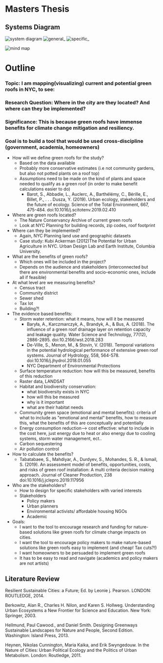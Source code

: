 # Masters Thesis
## Systems Diagram

![system diagram](https://github.com/nourzein/thesis/blob/master/Green%20Roof%20Potential%20Tool.png)
![general_](https://github.com/nourzein/thesis/blob/master/general_.jpg)
![specific_](https://github.com/nourzein/thesis/blob/master/specific_.jpg)


![mind map](https://github.com/nourzein/thesis/blob/master/mind_map3.png)

# Outline 
### Topic: I am mapping(visualizing) current and potential green roofs in NYC, to see:
### Research Question: Where in the city are they located? And where can they be implemented?
### Significance: This is because green roofs have immense benefits for climate change mitigation and resiliency.
### Goal is to build a tool that would be used cross-discipline (government, academia, homeowners)
- How will we define green roofs for the study?
  - Based on the data available
  - Probably more conservative estimates (i.e not community gardens, but also not potted plants on a roof top)
  - Assumptions need to be made on the kind of plants and space needed to qualify as a green roof (in order to make benefit calculations easier to do)
	- Barot, S., Abbadie, L., Auclerc, A., Barthélémy, C., Bérille, E., Billet, P., . . . Dusza, Y. (2019). Urban ecology, stakeholders and the future of ecology. Science of the Total Environment, 667, 475-484. doi:10.1016/j.scitotenv.2019.02.410
- Where are green roofs located?
  -	The Nature Conservancy Archive of current green roofs
  -	Look at NYC Planning for building records, zip codes, roof footprint
- Where can they be implemented?
  -	Again, NYC Planning land use and geographic datasets 
  - Case study: Kubi Ackerman (2012)The Potential for Urban Agriculture in NYC. Urban Design Lab and Earth Institute, Columbia University.
- What are the benefits of green roofs? 
  - Which ones will be included in the project?
  - Depends on the audience and stakeholders (interconnected but there are environmental benefits and socio-economic ones, include all if feasible)
- At what level are we measuring benefits?
  - Census tract
  -	Community district
  -	Sewer shed
  -	Tax lot
  -	Building?!
- The evidence based benefits: 
  - Storm water retention: what it means, how will it be measured
    - Baryła, A., Karczmarczyk, A., Brandyk, A., & Bus, A. (2018). The influence of a green roof drainage layer on retention capacity and leakage quality. Water Science and Technology, 77(12), 2886-2895. doi:10.2166/wst.2018.283
    - De-Ville, S., Menon, M., & Stovin, V. (2018). Temporal variations in the potential hydrological performance of extensive green roof systems. Journal of Hydrology, 558, 564-578. doi:10.1016/j.jhydrol.2018.01.055
    - NYC Department of Environmental Protections
   - Surface temperature reduction: how will this be measured, benefits of this reduction
   - Raster data, LANDSAT
   - Habitat and biodiversity conservation: 
     - what biodiversity exists in NYC
     - how will this be measured
     - why is it important
     - what are their habitat needs 
    - Community green space (emotional and mental benefits): criteria of what to include as "emotional and mental" benefits, how to measure this, what the benefits of this are conceptually and potentially
    - Energy consumption reduction--> cost effective: what to include in the cost here, just energy due to heat or also energy due to cooling systems, storm water management, ect..
    - Carbon sequestering
    - Air pollution control
 - How to calculate the benefits?
   - Tabatabaee, S., Mahdiyar, A., Durdyev, S., Mohandes, S. R., & Ismail, S. (2019). An assessment model of benefits, opportunities, costs, and risks of green roof installation: A multi criteria decision making approach. Journal of Cleaner Production, 238 doi:10.1016/j.jclepro.2019.117956
- Who are the stakeholders? 
  - How to design for specific stakeholders with varied interests
  - Stakeholders
    - Policy makers
    - Urban planners
    - Environmental activists/ affordable housing NGOs
    - Academic
 - Goals:
   - I want to the tool to encourage research and funding for nature-based solutions like green roofs for climate change impacts on cities. 
   - I want the tool to encourage policy makers to make nature-based solutions like green roofs easy to implement (and cheap! Tax cuts?!)
   - I want homeowners to be persuaded to implement green roofs
   - It has to be easy to read and navigate (academics and policy makers are not artists) 

## Literature Review

Resilient Sustainable Cities: a Future; Ed. by Leonie j. Pearson. LONDON: ROUTLEDGE, 2014.

Berkowitz, Alan R., Charles H. Nilon, and Karen S. Hollweg. Understanding Urban Ecosystems a New Frontier for Science and Education. New York: Springer, 2003.

Hellmund, Paul Cawood., and Daniel Smith. Designing Greenways Sustainable Landscapes for Nature and People, Second Edition. Washington: Island Press, 2013.

Heynen, Nikolas Cunnington, Maria Kaika, and Erik Swyngedouw. In the Nature of Cities: Urban Political Ecology and the Politics of Urban Metabolism. London: Routledge, 2011.
